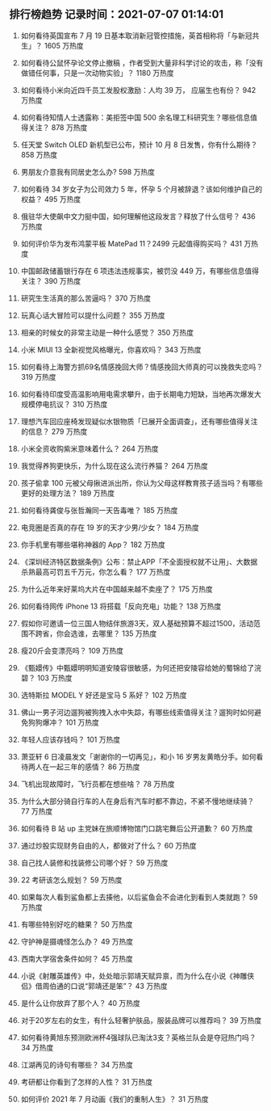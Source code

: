
## 排行榜趋势 记录时间：2021-07-07 01:14:01
  
  1. 如何看待英国宣布 7 月 19 日基本取消新冠管控措施，英首相称将「与新冠共生」？ 1605 万热度
    
  2. 如何看待公鼠怀孕论文停止撤稿 ，作者受到大量非科学讨论的攻击，称「没有做错任何事，只是一次动物实验」？ 1180 万热度
    
  3. 如何看待小米向近四千员工发股权激励：人均 39 万， 应届生也有份？ 942 万热度
    
  4. 如何看待知情人士透露称：美拒签中国 500 余名理工科研究生？哪些信息值得关注？ 878 万热度
    
  5. 任天堂 Switch OLED 新机型已公布，预计 10 月 8 日发售，你有什么期待？ 858 万热度
    
  6. 男朋友介意我有同居史怎么办? 598 万热度
    
  7. 如何看待 34 岁女子为公司效力 5 年，怀孕 5 个月被辞退？该如何维护自己的权益？ 495 万热度
    
  8. 俄驻华大使飙中文力挺中国，如何理解他这段发言？释放了什么信号？ 436 万热度
    
  9. 如何评价华为发布鸿蒙平板 MatePad 11？2499 元起值得购买吗？ 431 万热度
    
  10. 中国邮政储蓄银行存在  6  项违法违规事实，被罚没  449  万，有哪些信息值得关注？ 390 万热度
    
  11. 研究生生活真的那么苦逼吗？ 370 万热度
    
  12. 玩真心话大冒险可以提什么问题？ 355 万热度
    
  13. 相亲的时候女的非常主动是一种什么感觉？ 350 万热度
    
  14. 小米 MIUI 13 全新视觉风格曝光，你喜欢吗？ 343 万热度
    
  15. 如何看待上海警方抓69名情感挽回大师？情感挽回大师真的可以挽救失恋吗？ 319 万热度
    
  16. 如何看待印度受高温影响用电需求攀升，由于长期电力短缺，当地再次爆发大规模停电抗议？ 310 万热度
    
  17. 理想汽车回应座椅发现疑似水银物质「已展开全面调查」，还有哪些值得关注的信息？ 279 万热度
    
  18. 小米全资收购紫米意味着什么？ 264 万热度
    
  19. 我觉得养狗更快乐，为什么现在这么流行养猫？ 264 万热度
    
  20. 孩子偷拿 100 元被父母揪进派出所，你认为父母这样教育孩子适当吗？有哪些更好的处理方法？ 189 万热度
    
  21. 如何看待龚俊与张哲瀚同一天告毒唯？ 185 万热度
    
  22. 电竞圈是否真的存在 19 岁的天才少男/少女？ 184 万热度
    
  23. 你手机里有哪些堪称神器的 App？ 182 万热度
    
  24. 《深圳经济特区数据条例》公布：禁止APP「不全面授权就不让用」、大数据杀熟最高可罚五千万元，你怎么看？ 177 万热度
    
  25. 为什么近年来好莱坞大片在中国越来越不卖座了？ 175 万热度
    
  26. 如何看待网传 iPhone 13 将搭载「反向充电」功能？ 138 万热度
    
  27. 假如你可邀请一位三国人物结伴旅游3天，双人基础预算不超过1500，活动范围不跨省，你会选谁，去哪里？ 135 万热度
    
  28. 瘦20斤会变漂亮吗？ 109 万热度
    
  29. 《甄嬛传》中甄嬛明明知道安陵容很敏感，为何还把安陵容给她的蜀锦给了浣碧？ 103 万热度
    
  30. 选特斯拉 MODEL Y 好还是宝马 5 系好？ 102 万热度
    
  31. 佛山一男子河边遛狗被狗拽入水中失踪，有哪些线索值得关注？遛狗时如何避免狗狗爆冲？ 101 万热度
    
  32. 年轻人应该存钱吗？ 101 万热度
    
  33. 萧亚轩 6 日凌晨发文「谢谢你的一切再见」，和小 16 岁男友黄皓分手。如何看待两人在一起三年的感情？ 86 万热度
    
  34. 飞机出现故障时，飞行员都在想些啥？ 78 万热度
    
  35. 为什么大部分骑自行车的人在身后有汽车时都不靠边，不紧不慢地继续骑？ 77 万热度
    
  36. 如何看待 B 站 up 主党妹在旅顺博物馆门口跳宅舞后公开道歉？ 60 万热度
    
  37. 通过炒股实现财务自由的人，都做对了什么？ 60 万热度
    
  38. 自己找人装修和找装修公司哪个好？ 59 万热度
    
  39. 22 考研该怎么规划？ 59 万热度
    
  40. 如果每次人看到鲨鱼都上去揍他，以后鲨鱼会不会进化到看到人类就跑？ 59 万热度
    
  41. 有哪些特别好吃的糖果？ 50 万热度
    
  42. 守护神是摄魂怪怎么办？ 49 万热度
    
  43. 西南大学宿舍条件如何？ 45 万热度
    
  44. 小说《射雕英雄传》中，处处暗示郭靖天赋异禀，而为什么在小说《神雕侠侣》借周伯通的口说“郭靖还是笨”？ 43 万热度
    
  45. 是什么让你放弃了那个人？ 40 万热度
    
  46. 对于20岁左右的女生，有什么轻奢护肤品，服装品牌可以推荐吗？ 39 万热度
    
  47. 如何看待黄旭东预测欧洲杯4强球队已淘汰3支？英格兰队会是夺冠热门吗？ 34 万热度
    
  48. 江湖再见的诗句有哪些？ 34 万热度
    
  49. 考研都让你看到了怎样的人性？ 31 万热度
    
  50. 如何评价 2021 年 7 月动画《我们的重制人生》？ 31 万热度
    